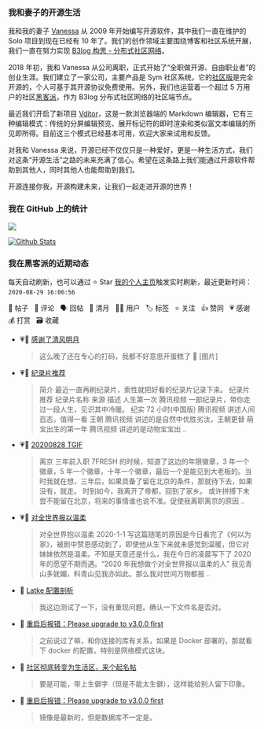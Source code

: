 ### 我和妻子的开源生活

我和我的妻子 [Vanessa](https://github.com/Vanessa219) 从 2009 年开始编写开源软件，其中我们一直在维护的 Solo 项目到现在已经有 10 年了。我们的创作领域主要围绕博客和社区系统开展，我们一直在努力实现 [B3log 构思 - 分布式社区网络](https://hacpai.com/article/1546941897596)。

2018 年初，我和 Vanessa 从公司离职，正式开始了“全职做开源、自由职业者”的创业生涯。我们建立了一家公司，主要产品是 Sym 社区系统，它的[社区版](https://github.com/88250/symphony)是完全开源的，个人可基于其开源协议免费使用。另外，我们也运营着一个超过 5 万用户的社区[黑客派](https://hacpai.com)，作为 B3log 分布式社区网络的社区端节点。

最近我们开启了新项目 [Vditor](https://github.com/Vanessa219/vditor)，这是一款浏览器端的 Markdown 编辑器，它有三种编辑模式：传统的分屏编辑预览、展开标记符的即时渲染和类似富文本编辑的所见即所得。目前这三个模式已经基本可用，欢迎大家来试用和反馈。

对我和 Vanessa 来说，开源已经不仅仅只是一种爱好，更是一种生活方式，我们对这条“开源生活”之路的未来充满了信心。希望在这条路上我们能通过开源软件帮助到其他人，同时其他人也能帮助到我们。

开源连接你我，开源构建未来，让我们一起走进开源的世界！

### 我在 GitHub 上的统计

<a title="Hits" target="_blank" href="https://github.com/88250/88250"><img src="https://hits.b3log.org/88250/88250.svg"></a>

[![Github Stats](https://github-readme-stats.vercel.app/api?username=88250&show_icons=true)](https://github.com/88250)

<!--events start -->

### 我在黑客派的近期动态

每天自动刷新，也可以通过 ⭐️ Star [我的个人主页](https://github.com/88250/88250)触发实时刷新，最近更新时间：`2020-08-29 16:06:56`

📝 帖子 &nbsp; 💬 评论 &nbsp; 🗣 回帖 &nbsp; 🌙 清月 &nbsp; 👨‍💻 用户 &nbsp; 🏷️ 标签 &nbsp; ⭐️ 关注 &nbsp; 👍 赞同 &nbsp; 💗 感谢 &nbsp; 💰 打赏 &nbsp; 🗃 收藏

* 💗🌙 [感谢了清风明月](https://hacpai.com/member/Vanessa/breezemoons/1598370562888)

  > 这么晚了还在专心的打码，我都不好意思开蛋糕了 🎂 [图片]
* 💗📝 [纪录片推荐](https://hacpai.com/article/1598362765736)

  > 简介 最近一直再刷纪录片，索性就把好看的纪录片记录下来。 纪录片推荐 纪录片名称 来源 描述 人生第一次 腾讯视频 一部纪录片，带你走过一段人生，见识其中冷暖。 纪实 72 小时(中国版) 腾讯视频 讲述人间百态，值得一看 王朝 腾讯视频 讲述的是自然中优胜劣汰，王朝更替 萌宝出生的第一年 腾讯视频 讲述的是动物宝宝出 ..
* 💗📝 [20200828 TGIF](https://hacpai.com/article/1598575569933)

  > 离京 三年前入职 7FRESH 的时候，知道了这边的年限徽章，3 年一个徽章，5 年一个徽章，十年一个徽章，最后一个是能见到大老板的。当时我就在想，三年后，如果具备了留在北京的条件，那就待下去，如果没有，就走。 时到如今，我离开了帝都，回到了家乡。 或许拼搏下未尝不能留在北京，将来的事情谁也说不准。促使我离职离京的原因 ..
* 💗📝 [对全世界报以温柔](https://hacpai.com/article/1598608320678)

  > 对全世界抱以温柔 2020-1-1 写这篇随笔的原因是今日看完了《何以为家》，被剧中赞恩感动到了，即使他从生下来就未感觉到温暖，但它对妹妹依然是温柔。不知是天意还是什么，我在今日的凌晨写下了 2020 年的愿望不期而遇。“2020 年我想做个对全世界报以温柔的人” 我见青山多妩媚，料青山见我亦如此。那么我对世间万物都报 ..
* 💬 [Latke 配置剖析](https://hacpai.com/article/1474087427032/comment/1598537256417#comments)

  > 我这边测试了一下，没有重现问题。确认一下文件名是否对。
* 💬 [重启后报错：Please upgrade to v3.0.0 first](https://hacpai.com/article/1598349714063/comment/1598492320922#comments)

  > 之前说过了嘛，和你连接的库有关系，如果是 Docker 部署的，那就看下 docker 的配置，特别是网络模式这块。
* 💬 [社区彻底转变为生活区，来个起名帖](https://hacpai.com/article/1598431012111/comment/1598435312312#comments)

  > 要是可能，带上生僻字（但是不能太生僻），这样能给别人留下印象。
* 💬 [重启后报错：Please upgrade to v3.0.0 first](https://hacpai.com/article/1598349714063/comment/1598435171581#comments)

  > 镜像是最新的，但是数据库不一定是。


<!--events end -->
